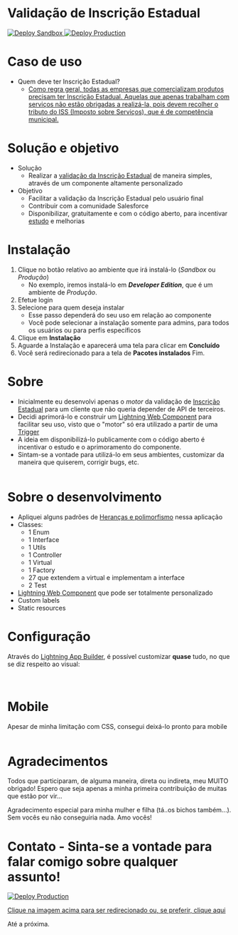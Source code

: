 Validação de Inscrição Estadual
==

<a href="https://test.salesforce.com/packaging/installPackage.apexp?p0=04t4x000000Z3QaAAK">
  <img alt="Deploy Sandbox"
       src="./images/deploysandbox.jpg">
</a>

<a href="https://login.salesforce.com/packaging/installPackage.apexp?p0=04t4x000000Z3QaAAK">
  <img alt="Deploy Production"
       src="./images/deployproduction.jpg"/>
</a>

Caso de uso
==
- Quem deve ter Inscrição Estadual?
  - [Como regra geral, todas as empresas que comercializam produtos precisam ter Inscrição Estadual. Aquelas que apenas trabalham com serviços não estão obrigadas a realizá-la, pois devem recolher o tributo do ISS (Imposto sobre Serviços), que é de competência municipal.](https://quickbooks.intuit.com/br/blog/documentacao/inscricao-estadual-empresa/#:~:text=Quem%20deve%20ter%20Inscri%C3%A7%C3%A3o%20Estadual%3F,que%20%C3%A9%20de%20compet%C3%AAncia%20municipal.)


Solução e objetivo
==
- Solução
  - Realizar a [validação da Inscrição Estadual](http://www.sintegra.gov.br/insc_est.html) de maneira simples, através de um componente altamente personalizado
- Objetivo  
  - Facilitar a validação da Inscrição Estadual pelo usuário final
  - Contribuir com a comunidade Salesforce
  - Disponibilizar, gratuitamente e com o código aberto, para incentivar [estudo](https://trailhead.salesforce.com/) e melhorias



Instalação
==
1) Clique no botão relativo ao ambiente que irá instalá-lo (*Sandbox* ou *Produção*)
	- No exemplo, iremos instalá-lo em ***Developer Edition***, que é um ambiente de *Produção*.
2) Efetue login
3) Selecione para quem deseja instalar
	- Esse passo dependerá do seu uso em relação ao componente
	- Você pode selecionar a instalação somente para admins, para todos os usuários ou para perfis específicos
4) Clique em **Instalação**
5) Aguarde a Instalação e aparecerá uma tela para clicar em **Concluído**
6) Você será redirecionado para a tela de **Pacotes instalados**
Fim.
	

Sobre
==

- Inicialmente eu desenvolvi apenas o *motor* da validação de [Inscrição Estadual](http://www.sintegra.gov.br/insc_est.html) para um cliente que não queria depender de API de terceiros.
- Decidi aprimorá-lo e construir um [Lightning Web Component](https://trailhead.salesforce.com/pt-BR/content/learn/modules/lightning-web-components-basics) para facilitar seu uso, visto que o "motor" só era utilizado a partir de uma [Trigger](https://trailhead.salesforce.com/pt-BR/content/learn/modules/apex_triggers/apex_triggers_intro)
- A ideia em disponibilizá-lo publicamente com o código aberto é incentivar o estudo e o aprimoramento do componente.
- Sintam-se a vontade para utilizá-lo em seus ambientes, customizar da maneira que quiserem, corrigir bugs, etc.

<img alt="" src="./images/exemploValido.gif"/>

Sobre o desenvolvimento
==

- Apliquei alguns padrões de [Heranças e polimorfismo](https://developer.salesforce.com/docs/atlas.en-us.apexcode.meta/apexcode/apex_classes_example.htm) nessa aplicação
- Classes:
  - 1 Enum
  - 1 Interface
  - 1 Utils
  - 1 Controller
  - 1 Virtual
  - 1 Factory
  - 27 que extendem a virtual e implementam a interface
  - 2 Test
- [Lightning Web Component](https://trailhead.salesforce.com/pt-BR/content/learn/modules/lightning-web-components-basics) que pode ser totalmente personalizado
- Custom labels
- Static resources

Configuração
==

Através do [Lightning App Builder](https://help.salesforce.com/articleView?id=lightning_app_builder_customize_lex_pages.htm&type=5), é possível customizar **quase** tudo, no que se diz respeito ao visual:

<img alt="" src="./images/appBuilder.gif"/>

<img alt="" src="./images/configuracaoApp1.jpg"/>

<img alt="" src="./images/configuracaoApp2.jpg"/>

Mobile
==

Apesar de minha limitação com CSS, consegui deixá-lo pronto para mobile

<img alt="" src="./images/telaMobile.jpg"/>

Agradecimentos
==

Todos que participaram, de alguma maneira, direta ou indireta, meu MUITO obrigado!
Espero que seja apenas a minha primeira contribuição de muitas que estão por vir...

Agradecimento especial para minha mulher e filha (tá..os bichos também...). 
Sem vocês eu não conseguiria nada. Amo vocês!

Contato - Sinta-se a vontade para falar comigo sobre qualquer assunto! 
==
<a href="https://www.linkedin.com/in/renato-de-vico/">
  <img alt="Deploy Production"
       src="./images/linkedinLogo.png"/>	  
</a>

[Clique na imagem acima para ser redirecionado ou, se preferir, clique aqui](https://www.linkedin.com/in/renato-de-vico/)



Até a próxima.




